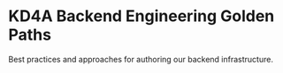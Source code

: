 # KD4A Backend Engineering Golden Paths

Best practices and approaches for authoring our backend infrastructure.
